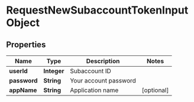 
# RequestNewSubaccountTokenInputObject

## Properties
Name | Type | Description | Notes
------------ | ------------- | ------------- | -------------
**userId** | **Integer** | Subaccount ID | 
**password** | **String** | Your account password | 
**appName** | **String** | Application name |  [optional]



